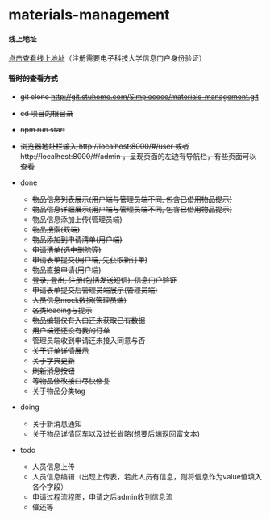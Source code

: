# materials-management

#### 线上地址
[点击查看线上地址](http://asset.starstudio.org)（注册需要电子科技大学信息门户身份验证）

#### ~~暂时的查看方式~~
- ~~git clone http://git.stuhome.com/Simplecoco/materials-management.git~~
- ~~cd 项目的根目录~~
- ~~npm run start~~
- ~~浏览器地址栏输入 http://localhost:8000/#/user 或者 http://localhost:8000/#/admin ，呈现页面的左边有导航栏，有些页面可以查看~~

- done
	* ~~物品信息列表展示(用户端与管理员端不同, 包含已借用物品提示)~~
	* ~~物品信息详细展示(用户端与管理员端不同, 包含已借用物品提示)~~
  * ~~物品信息添加上传(管理员端)~~
  * ~~物品搜索(双端)~~
  * ~~物品添加到申请清单(用户端)~~
  * ~~申请清单(选中删除等)~~
  * ~~申请表单提交(用户端, 先获取新订单)~~
  * ~~物品直接申请(用户端)~~
  * ~~登录, 登出, 注册(包括发送短信), 信息门户验证~~
  * ~~申请表单提交后管理员端展示(管理员端)~~
  * ~~人员信息mock数据(管理员端)~~
  * ~~各类loading与提示~~
  * ~~物品编辑仅有入口还未获取已有数据~~
  * ~~用户端还还没有我的订单~~
  * ~~管理员端收到申请还未接入同意与否~~
  * ~~关于订单详情展示~~
  * ~~关于字典更新~~
  * ~~刷新消息按钮~~
  * ~~等物品修改接口尽快修复~~
  * ~~关于物品分类tag~~

- doing
  * 关于新消息通知
  * 关于物品详情回车以及过长省略(想要后端返回富文本)

- todo

	* 人员信息上传
	* 人员信息编辑（出现上传表，若此人员有信息，则将信息作为value值填入各个字段）   	    
	* 申请过程流程图，申请之后admin收到信息流
	* 催还等
